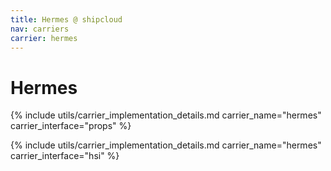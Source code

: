 ```yaml
---
title: Hermes @ shipcloud
nav: carriers
carrier: hermes
---
```


# Hermes

{% include utils/carrier_implementation_details.md carrier_name="hermes" carrier_interface="props" %}

{% include utils/carrier_implementation_details.md carrier_name="hermes" carrier_interface="hsi" %}

<!-- {{ site.data.carriers.hermes.interfaces.hsi }} -->

